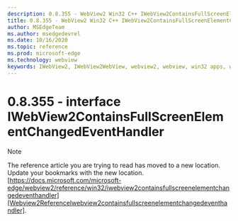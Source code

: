 ```yaml
---
description: 0.8.355 - WebView2 Win32 C++ IWebView2ContainsFullScreenElementChangedEventHandler
title: 0.8.355 - WebView2 Win32 C++ IWebView2ContainsFullScreenElementChangedEventHandler
author: MSEdgeTeam
ms.author: msedgedevrel
ms.date: 10/16/2020
ms.topic: reference
ms.prod: microsoft-edge
ms.technology: webview
keywords: IWebView2, IWebView2WebView, webview2, webview, win32 apps, win32, edge
---
```


# 0.8.355 - interface IWebView2ContainsFullScreenElementChangedEventHandler 

> [!NOTE]
> The reference article you are trying to read has moved to a new location.  
> Update your bookmarks with the new location.  
> [https://docs.microsoft.com/microsoft-edge/webview2/reference/win32/iwebview2containsfullscreenelementchangedeventhandler][Webview2ReferenceIwebview2containsfullscreenelementchangedeventhandler].  

[Webview2ReferenceIwebview2containsfullscreenelementchangedeventhandler]: /microsoft-edge/webview2/reference/win32/iwebview2containsfullscreenelementchangedeventhandler "interface IWebView2ContainsFullScreenElementChangedEventHandler | Microsoft Docs"
